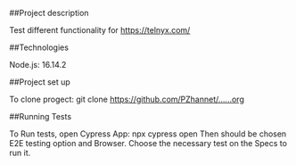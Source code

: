 ##Project description

Test different functionality for https://telnyx.com/

##Technologies

Node.js: 16.14.2

##Project set up 

To clone progect:  git clone https://github.com/PZhannet/......org

##Running Tests

To Run tests, open Cypress App: npx cypress open
Then should be chosen E2E testing option and Browser. 
Choose the necessary test on the Specs to run it.
